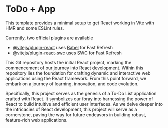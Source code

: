 # ToDo + App

This template provides a minimal setup to get React working in Vite with HMR and some ESLint rules.

Currently, two official plugins are available

- [@vitejs/plugin-react](https://github.com/vitejs/vite-plugin-react/blob/main/packages/plugin-react/README.md) uses [Babel](https://babeljs.io/) for Fast Refresh
- [@vitejs/plugin-react-swc](https://github.com/vitejs/vite-plugin-react-swc) uses [SWC](https://swc.rs/) for Fast Refresh

This Git repository hosts the initial React project, marking the commencement of our journey into React development. Within this repository lies the foundation for crafting dynamic and interactive web applications using the React framework. From this point forward, we embark on a journey of learning, innovation, and code evolution.

Specifically, this project serves as the genesis of a To-Do List application crafted with React. It symbolizes our foray into harnessing the power of React to build intuitive and efficient user interfaces. As we delve deeper into the intricacies of React development, this project will serve as a cornerstone, paving the way for future endeavors in building robust, feature-rich web applications.
